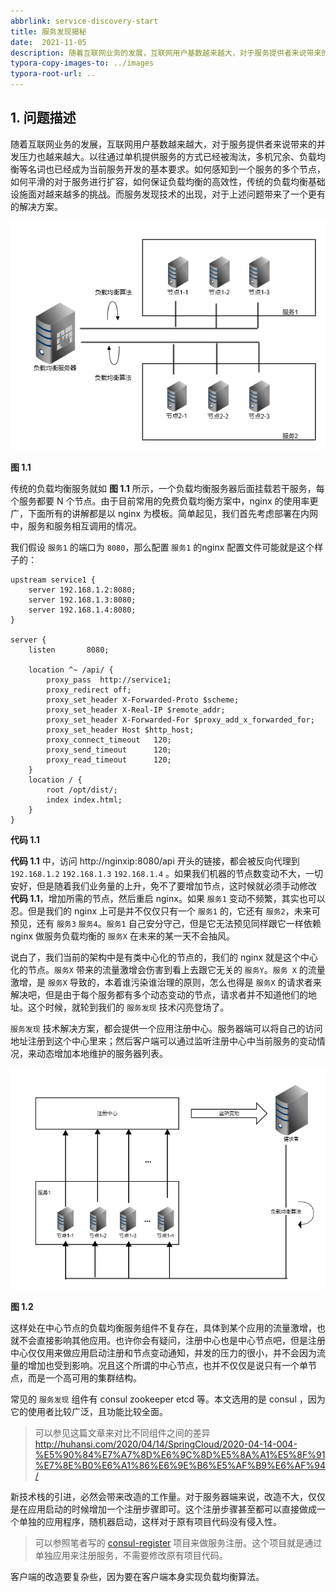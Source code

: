 ```yaml
---
abbrlink: service-discovery-start
title: 服务发现揭秘
date:  2021-11-05
description: 随着互联网业务的发展，互联网用户基数越来越大，对于服务提供者来说带来的并发压力也越来越大。以往通过单机提供服务的方式已经被淘汰，多机冗余、负载均衡等名词也已经成为当前服务开发的基本要求。如何感知到一个服务的多个节点，如何平滑的对于服务进行扩容，如何保证负载均衡的高效性，传统的负载均衡基础设施面对越来越多的挑战。而服务发现技术的出现，对于上述问题带来了一个更有的解决方案。
typora-copy-images-to: ../images
typora-root-url: ..
---
```


## 1. 问题描述

随着互联网业务的发展，互联网用户基数越来越大，对于服务提供者来说带来的并发压力也越来越大。以往通过单机提供服务的方式已经被淘汰，多机冗余、负载均衡等名词也已经成为当前服务开发的基本要求。如何感知到一个服务的多个节点，如何平滑的对于服务进行扩容，如何保证负载均衡的高效性，传统的负载均衡基础设施面对越来越多的挑战。而服务发现技术的出现，对于上述问题带来了一个更有的解决方案。

![](/images/balancer_classic.png)

**图 1.1**

传统的负载均衡服务就如 **图 1.1** 所示，一个负载均衡服务器后面挂载若干服务，每个服务都要 N 个节点。由于目前常用的免费负载均衡方案中，nginx 的使用率更广，下面所有的讲解都是以 nginx 为模板。简单起见，我们首先考虑部署在内网中，服务和服务相互调用的情况。

我们假设 `服务1` 的端口为 `8080`，那么配置 `服务1` 的nginx 配置文件可能就是这个样子的：

```nginx
upstream service1 {
    server 192.168.1.2:8080;
    server 192.168.1.3:8080;
    server 192.168.1.4:8080;
}

server {
    listen       8080;

    location ^~ /api/ {
        proxy_pass  http://service1;
        proxy_redirect off;
        proxy_set_header X-Forwarded-Proto $scheme;
        proxy_set_header X-Real-IP $remote_addr;
        proxy_set_header X-Forwarded-For $proxy_add_x_forwarded_for;    
        proxy_set_header Host $http_host;
        proxy_connect_timeout   120;
        proxy_send_timeout      120;
        proxy_read_timeout      120;
    }
    location / {
        root /opt/dist/;
        index index.html;
    }
}
```

**代码 1.1**

**代码 1.1** 中，访问 http://nginxip:8080/api 开头的链接，都会被反向代理到 `192.168.1.2` `192.168.1.3` `192.168.1.4` 。如果我们机器的节点数变动不大，一切安好，但是随着我们业务量的上升，免不了要增加节点，这时候就必须手动修改 **代码 1.1**，增加所需的节点，然后重启 nginx。如果 `服务1` 变动不频繁，其实也可以忍。但是我们的 nginx 上可是并不仅仅只有一个 `服务1` 的，它还有 `服务2`，未来可预见，还有 `服务3` `服务4`。`服务1` 自己安分守己，但是它无法预见同样跟它一样依赖 nginx 做服务负载均衡的 `服务X` 在未来的某一天不会抽风。

说白了，我们当前的架构中是有类中心化的节点的，我们的 nginx 就是这个中心化的节点。`服务X` 带来的流量激增会伤害到看上去跟它无关的 `服务Y`。`服务 X` 的流量激增，是 `服务X` 导致的，本着谁污染谁治理的原则，怎么也得是 `服务X` 的请求者来解决吧，但是由于每个服务都有多个动态变动的节点，请求者并不知道他们的地址。这个时候，就轮到我们的 `服务发现` 技术闪亮登场了。

`服务发现` 技术解决方案，都会提供一个应用注册中心。服务器端可以将自己的访问地址注册到这个中心里来；然后客户端可以通过监听注册中心中当前服务的变动情况，来动态增加本地维护的服务器列表。

![](/images/register_and_watch.png)

**图 1.2**

这样处在中心节点的负载均衡服务组件不复存在，具体到某个应用的流量激增，也就不会直接影响其他应用。也许你会有疑问，注册中心也是中心节点吧，但是注册中心仅仅用来做应用启动注册和节点变动通知，并发的压力的很小，并不会因为流量的增加也受到影响。况且这个所谓的中心节点，也并不仅仅是说只有一个单节点，而是一个高可用的集群结构。

常见的 `服务发现` 组件有 consul zookeeper etcd 等。本文选用的是 consul ，因为它的使用者比较广泛，且功能比较全面。

> 可以参见这篇文章来对比不同组件之间的差异 http://huhansi.com/2020/04/14/SpringCloud/2020-04-14-004-%E5%90%84%E7%A7%8D%E6%9C%8D%E5%8A%A1%E5%8F%91%E7%8E%B0%E6%A1%86%E6%9E%B6%E5%AF%B9%E6%AF%94/

新技术栈的引进，必然会带来改造的工作量。对于服务器端来说，改造不大，仅仅是在应用启动的时候增加一个注册步骤即可。这个注册步骤甚至都可以直接做成一个单独的应用程序，随机器启动，这样对于原有项目代码没有侵入性。

> 可以参照笔者写的 [consul-register](https://github.com/yunnysunny/consul-register) 项目来做服务注册。这个项目就是通过单独应用来注册服务，不需要修改原有项目代码。

客户端的改造要复杂些，因为要在客户端本身实现负载均衡算法。

